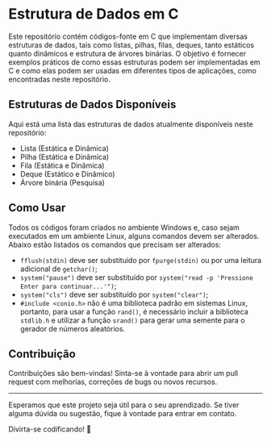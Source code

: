 # Estrutura de Dados em C

Este repositório contém códigos-fonte em C que implementam diversas estruturas de dados, tais como listas, pilhas, filas, deques, tanto estáticos quanto dinâmicos e estrutura de árvores binárias. O objetivo é fornecer exemplos práticos de como essas estruturas podem ser implementadas em C e como elas podem ser usadas em diferentes tipos de aplicações, como encontradas neste repositório.

## Estruturas de Dados Disponíveis

Aqui está uma lista das estruturas de dados atualmente disponíveis neste repositório:

- Lista (Estática e Dinâmica)
- Pilha (Estática e Dinâmica)
- Fila (Estática e Dinâmica)
- Deque (Estático e Dinâmico)
- Árvore binária (Pesquisa)

## Como Usar

Todos os códigos foram criados no ambiente Windows e, caso sejam executados em um ambiente Linux, alguns comandos devem ser alterados. Abaixo estão listados os comandos que precisam ser alterados:

- `fflush(stdin)` deve ser substituído por `fpurge(stdin)` ou por uma leitura adicional de `getchar()`;
- `system("pause")` deve ser substituído por `system("read -p 'Pressione Enter para continuar...'")`;
- `system("cls")` deve ser substituído por `system("clear")`;
- `#include <conio.h>` não é uma biblioteca padrão em sistemas Linux, portanto, para usar a função `rand()`, é necessário incluir a biblioteca `stdlib.h` e utilizar a função `srand()` para gerar uma semente para o gerador de números aleatórios.

## Contribuição

Contribuições são bem-vindas! Sinta-se à vontade para abrir um pull request com melhorias, correções de bugs ou novos recursos.

---

Esperamos que este projeto seja útil para o seu aprendizado. Se tiver alguma dúvida ou sugestão, fique à vontade para entrar em contato.

Divirta-se codificando! 🚀





